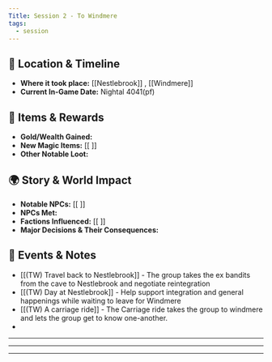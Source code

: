 ```yaml
---
Title: Session 2 - To Windmere
tags:
  - session
---
```



## 📍 Location & Timeline
- **Where it took place:** [[Nestlebrook]] , [[Windmere]] 
- **Current In-Game Date:**  Nightal 4041(pf)
## 🔮 Items & Rewards
- **Gold/Wealth Gained:**  
- **New Magic Items:** [[ ]]  
- **Other Notable Loot:**  

## 🌍 Story & World Impact
- **Notable NPCs:** [[ ]]  
- **NPCs Met:**   
- **Factions Influenced:** [[ ]]  
- **Major Decisions & Their Consequences:**  

## 📝 Events & Notes
- [[(TW) Travel back to Nestlebrook]] - The group takes the ex bandits from the cave to Nestlebrook and negotiate reintegration
- [[(TW) Day at Nestlebrook]] - Help support integration and general happenings while waiting to leave for Windmere
- [[(TW) A carriage ride]] - The Carriage ride takes the group to windmere and lets the group get to know one-another.
- 
---


---


---
